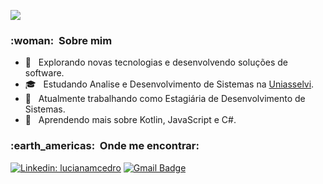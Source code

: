 
![](https://komarev.com/ghpvc/?username=VanessaSwerts&color=006bed)

<h3> :woman: &nbsp;Sobre mim </h3>

- 🤔 &nbsp; Explorando novas tecnologias e desenvolvendo soluções de software.
- 🎓 &nbsp; Estudando Analise e Desenvolvimento de Sistemas na <a href="https://portal.uniasselvi.com.br/">Uniasselvi</a>.
- 💼 &nbsp; Atualmente trabalhando como Estagiária de Desenvolvimento de Sistemas.
- 🌱 &nbsp; Aprendendo mais sobre Kotlin, JavaScript e C#.


<h3> :earth_americas: &nbsp;Onde me encontrar: </h3> 

[![Linkedin: lucianamcedro](https://img.shields.io/badge/LinkedIn-0077B5?style=for-the-badge&logo=linkedin&logoColor=white)](https://www.linkedin.com/in/lucianamcedro/)
[![Gmail Badge](https://img.shields.io/badge/Gmail-D14836?style=for-the-badge&logo=gmail&logoColor=white)](luciana_cedro@hotmail.com)
